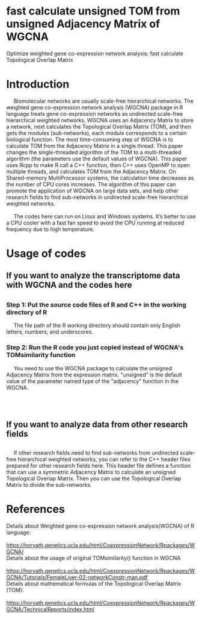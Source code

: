 # fast calculate unsigned TOM from unsigned Adjacency Matrix of WGCNA
Optimize weighted gene co-expression network analysis: fast calculate Topological Overlap Matrix

<h1>Introduction</h1>

  &nbsp;&nbsp;&nbsp;&nbsp; Biomolecular networks are usually scale-free hierarchical networks. The weighted gene co-expression network analysis (WGCNA) package in R language treats gene co-expression networks as undirected scale-free hierarchical weighted networks. WGCNA uses an Adjacency Matrix to store a network, next calculates the Topological Overlap Matrix (TOM), and then gets the modules (sub-networks), each module corresponds to a certain biological function. The most time-consuming step of WGCNA is to calculate TOM from the Adjacency Matrix in a single thread. This paper changes the single-threaded algorithm of the TOM to a multi-threaded algorithm (the parameters use the default values of WGCNA). This paper uses Rcpp to make R call a C++ function, then C++ uses OpenMP to open multiple threads, and calculates TOM from the Adjacency Matrix. On Shared-memory MultiProcessor systems, the calculation time decreases as the number of CPU cores increases. The algorithm of this paper can promote the application of WGCNA on large data sets, and help other research fields to find sub-networks in undirected scale-free hierarchical weighted networks.<br/><br/>
  &nbsp;&nbsp;&nbsp;&nbsp; The codes here can run on Linux and Windows systems. It’s better to use a CPU cooler with a fast fan speed to avoid the CPU running at reduced frequency due to high temperature.

<h1>Usage of codes</h1>

<h2>If you want to analyze the transcriptome data with WGCNA and the codes here<h2>

<h3>Step 1: Put the source code files of R and C++ in the working directory of R</h3>
  &nbsp;&nbsp;&nbsp;&nbsp; The file path of the R working directory should contain only English letters, numbers, and underscores. 

<h3>Step 2: Run the R code you just copied instead of WGCNA's TOMsimilarity function</h3>
  &nbsp;&nbsp;&nbsp;&nbsp; You need to use the WGCNA package to calculate the unsigned Adjacency Matrix from the expression matrix. "unsigned" is the default value of the parameter named type of the "adjacency" function in the WGCNA.

<br/><br/>
<h2>If you want to analyze data from other research fields<h2>
<h3></h3>
  &nbsp;&nbsp;&nbsp;&nbsp; If other research fields need to find sub-networks from undirected scale-free hierarchical weighted networks, you can refer to the C++ header files prepared for other research fields here. This header file defines a function that can use a symmetric Adjacency Matrix to calculate an unsigned Topological Overlap Matrix. Then you can use the Topological Overlap Matrix to divide the sub-networks.

<h1>References</h1>

Details about Weighted gene co-expression network analysis(WGCNA) of R language:  <br/>
  &nbsp;&nbsp;&nbsp;&nbsp;  https://horvath.genetics.ucla.edu/html/CoexpressionNetwork/Rpackages/WGCNA/   <br/>
Details about the usage of original TOMsimilarity() function in WGCNA   <br/>
  &nbsp;&nbsp;&nbsp;&nbsp;  https://horvath.genetics.ucla.edu/html/CoexpressionNetwork/Rpackages/WGCNA/Tutorials/FemaleLiver-02-networkConstr-man.pdf  <br/>
Details about mathematical formulas of the Topological Overlap Matrix (TOM): <br/>
  &nbsp;&nbsp;&nbsp;&nbsp;  https://horvath.genetics.ucla.edu/html/CoexpressionNetwork/Rpackages/WGCNA/TechnicalReports/index.html

